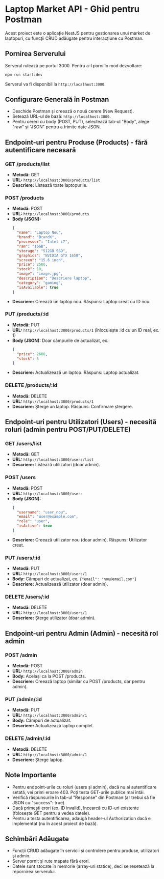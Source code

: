 # Laptop Market API - Ghid pentru Postman

Acest proiect este o aplicație NestJS pentru gestionarea unui market de laptopuri, cu funcții CRUD adăugate pentru interacțiune cu Postman.

## Pornirea Serverului

Serverul rulează pe portul 3000. Pentru a-l porni în mod dezvoltare:

```bash
npm run start:dev
```

Serverul va fi disponibil la `http://localhost:3000`.

## Configurare Generală în Postman

- Deschide Postman și creează o nouă cerere (New Request).
- Setează URL-ul de bază: `http://localhost:3000`.
- Pentru cereri cu body (POST, PUT), selectează tab-ul "Body", alege "raw" și "JSON" pentru a trimite date JSON.

## Endpoint-uri pentru Produse (Products) - fără autentificare necesară

### GET /products/list
- **Metodă:** GET
- **URL:** `http://localhost:3000/products/list`
- **Descriere:** Listează toate laptopurile.

### POST /products
- **Metodă:** POST
- **URL:** `http://localhost:3000/products`
- **Body (JSON):**
  ```json
  {
    "name": "Laptop Nou",
    "brand": "BrandX",
    "processor": "Intel i7",
    "ram": "16GB",
    "storage": "512GB SSD",
    "graphics": "NVIDIA GTX 1650",
    "screen": "15.6 inch",
    "price": 2500,
    "stock": 10,
    "image": "image.jpg",
    "description": "Descriere laptop",
    "category": "gaming",
    "isAvailable": true
  }
  ```
- **Descriere:** Creează un laptop nou. Răspuns: Laptop creat cu ID nou.

### PUT /products/:id
- **Metodă:** PUT
- **URL:** `http://localhost:3000/products/1` (înlocuiește :id cu un ID real, ex. 1)
- **Body (JSON):** Doar câmpurile de actualizat, ex.:
  ```json
  {
    "price": 2600,
    "stock": 5
  }
  ```
- **Descriere:** Actualizează un laptop. Răspuns: Laptop actualizat.

### DELETE /products/:id
- **Metodă:** DELETE
- **URL:** `http://localhost:3000/products/1`
- **Descriere:** Șterge un laptop. Răspuns: Confirmare ștergere.

## Endpoint-uri pentru Utilizatori (Users) - necesită roluri (admin pentru POST/PUT/DELETE)

### GET /users/list
- **Metodă:** GET
- **URL:** `http://localhost:3000/users/list`
- **Descriere:** Listează utilizatori (doar admin).

### POST /users
- **Metodă:** POST
- **URL:** `http://localhost:3000/users`
- **Body (JSON):**
  ```json
  {
    "username": "user_nou",
    "email": "user@example.com",
    "role": "user",
    "isActive": true
  }
  ```
- **Descriere:** Creează utilizator nou (doar admin). Răspuns: Utilizator creat.

### PUT /users/:id
- **Metodă:** PUT
- **URL:** `http://localhost:3000/users/1`
- **Body:** Câmpuri de actualizat, ex. `{"email": "nou@email.com"}`
- **Descriere:** Actualizează utilizator (doar admin).

### DELETE /users/:id
- **Metodă:** DELETE
- **URL:** `http://localhost:3000/users/1`
- **Descriere:** Șterge utilizator (doar admin).

## Endpoint-uri pentru Admin (Admin) - necesită rol admin

### POST /admin
- **Metodă:** POST
- **URL:** `http://localhost:3000/admin`
- **Body:** Același ca la POST /products.
- **Descriere:** Creează laptop (similar cu POST /products, dar pentru admin).

### PUT /admin/:id
- **Metodă:** PUT
- **URL:** `http://localhost:3000/admin/1`
- **Body:** Câmpuri de actualizat.
- **Descriere:** Actualizează laptop complet.

### DELETE /admin/:id
- **Metodă:** DELETE
- **URL:** `http://localhost:3000/admin/1`
- **Descriere:** Șterge laptop.

## Note Importante

- Pentru endpoint-urile cu roluri (users și admin), dacă nu ai autentificare setată, vei primi eroare 403. Poți testa GET-urile publice mai întâi.
- Verifică răspunsurile în tab-ul "Response" din Postman (ar trebui să fie JSON cu "success": true).
- Dacă primești erori (ex. ID invalid), încearcă cu ID-uri existente (folosește GET pentru a vedea datele).
- Pentru a testa autentificarea, adaugă header-ul Authorization dacă e implementat (nu în acest proiect de bază).

## Schimbări Adăugate

- Funcții CRUD adăugate în servicii și controlere pentru produse, utilizatori și admin.
- Server pornit și rute mapate fără erori.
- Datele sunt stocate în memorie (array-uri statice), deci se resetează la repornirea serverului.
